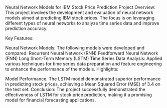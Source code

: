 Neural Network Models for IBM Stock Price Prediction
Project Overview:
This project involves the development and evaluation of neural network models aimed at predicting IBM stock prices. The focus is on leveraging different types of neural networks to analyze time series data and improve prediction accuracy.

Key Features:

Neural Network Models: The following models were developed and compared:
Recurrent Neural Network (RNN)
Feedforward Neural Network (FNN)
Long Short-Term Memory (LSTM)
Time Series Data Analysis: Applied various techniques for time series data preparation and feature engineering to enhance the performance of the models.
Highlights:

Model Performance: The LSTM model demonstrated superior performance in predicting stock prices, achieving a Mean Squared Error (MSE) of 3.4 on the test set.
Conclusion:
The project successfully demonstrated the effectiveness of LSTM for stock price prediction, making it a promising model for financial forecasting applications.


